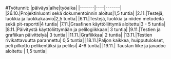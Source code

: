 #Työtunnit:
|päiväys|aihe|työaika|
|-------|----|-------|
|26.10.|Projektinluonti sekä dokumentoinnin aloitus|1,5 tuntia|
|2.11.|Testejä, luokkia ja luokkakaavio|2,5 tuntia|
|6.11.|Testejä, luokkia ja niiden metodeita sekä pit-raportti|4 tuntia|
|7.11.|Graafinen käyttöliittymä aloitettu|3 - 5 tuntia|
|8.11.|Päivitystä käyttöliittymään ja pelilogiikkaan| 3 tuntia|
|9.11.|Testien ja grafiikan päivittelyä| 3 tuntia|
|11.11.|Grafiikkaa| 2 tuntia|
|13.11.|Testien rivikattavuutta parannettu| 0,5 tuntia|
|18.11.|Paljon kaikkea, huipputulokset, peli pilkottu pelikentäksi ja peliksi| 4-6 tuntia|
|19.11.| Taustan liike ja javadoc aloitettu | 1,5 tuntia|


